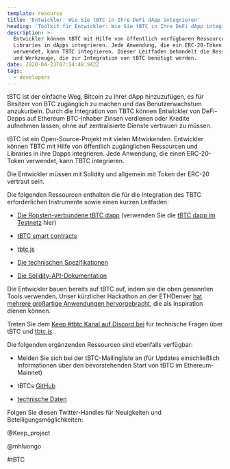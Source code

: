 ```yaml
---
template: resource
title: 'Entwickler: Wie Sie tBTC in Ihre DeFi dApp integrieren'
heading: 'Toolkit für Entwickler: Wie Sie tBTC in Ihre DeFi dApp integrieren'
description: >-
  Entwickler können tBTC mit Hilfe von öffentlich verfügbaren Ressourcen und
  Libraries in dApps integrieren. Jede Anwendung, die ein ERC-20-Token
  verwendet, kann TBTC integrieren. Dieser Leitfaden behandelt die Ressourcen
  und Werkzeuge, die zur Integration von tBTC benötigt werden.
date: 2020-04-23T07:54:48.942Z
tags:
  - developers
---
```

tBTC ist der einfache Weg, Bitcoin zu Ihrer dApp hinzuzufügen, es für Besitzer von BTC zugänglich zu machen und das Benutzerwachstum anzukurbeln. Durch die Integration von TBTC können Entwickler von DeFi-Dapps auf Ethereum BTC-Inhaber Zinsen verdienen oder Kredite aufnehmen lassen, ohne auf zentralisierte Dienste vertrauen zu müssen.

tBTC ist ein Open-Source-Projekt mit vielen Mitwirkenden. Entwickler können TBTC mit Hilfe von öffentlich zugänglichen Ressourcen und Libraries in ihre Dapps integrieren. Jede Anwendung, die einen ERC-20-Token verwendet, kann TBTC integrieren.

Die Entwickler müssen mit Solidity und allgemein mit Token der ERC-20 vertraut sein.

Die folgenden Ressourcen enthalten die für die Integration des TBTC erforderlichen Instrumente sowie einen kurzen Leitfaden:

* [Die Ropsten-verbundene tBTC dapp](https://github.com/keep-network/tbtc-dapp) (verwenden Sie die [tBTC dapp im Testnetz](https://dapp.test.tbtc.network/) hier)


* [tBTC smart contracts](https://github.com/keep-network/tbtc)
* [tbtc.js](https://github.com/keep-network/tbtc.js)
* [Die technischen Spezifikationen](http://docs.keep.network/tbtc/)
* [Die Solidity-API-Dokumentation](http://docs.keep.network/tbtc/solidity/)

Die Entwickler bauen bereits auf tBTC auf, indem sie die oben genannten Tools verwenden. Unser kürzlicher Hackathon an der ETHDenver [hat mehrere großartige Anwendungen hervorgebracht](https://blog.keep.network/bitcoin-earn-wins-ethdenver-tbtc-hackathon-prize-5233ce805468), die als Inspiration dienen können.

Treten Sie dem [Keep #tbtc Kanal auf Discord bei](https://discord.gg/wYezN7v) für technische Fragen über tBTC und [tbtc.js](https://tbtc.network/news/2020-02-14-announcing-tbtc-js).

Die folgenden ergänzenden Ressourcen sind ebenfalls verfügbar:

* Melden Sie sich bei der tBTC-Mailingliste an (für Updates einschließlich Informationen über den bevorstehenden Start von tBTC im Ethereum-Mainnet)


* tBTCs [GitHub](https://github.com/keep-network/tbtc)
* [technische Daten](http://docs.keep.network/tbtc/index.pdf)

Folgen Sie diesen Twitter-Handles für Neuigkeiten und Beteiligungsmöglichkeiten:

@Keep_project

@mhluongo

\#tBTC
